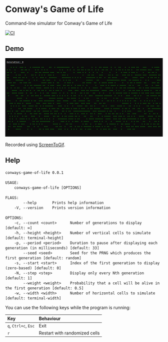 # Conway's Game of Life

Command-line simulator for Conway's Game of Life

[![CI][ci-badge]][ci]

## Demo

![Demo animation](demos/demo.gif)

Recorded using [ScreenToGif][screen-to-gif].

## Help

```text
conways-game-of-life 0.0.1

USAGE:
    conways-game-of-life [OPTIONS]

FLAGS:
        --help       Prints help information
    -V, --version    Prints version information

OPTIONS:
    -c, --count <count>      Number of generations to display [default: ∞]
    -h, --height <height>    Number of vertical cells to simulate [default: terminal-height]
    -p, --period <period>    Duration to pause after displaying each generation (in milliseconds) [default: 33]
        --seed <seed>        Seed for the PRNG which produces the first generation [default: random]
    -s, --start <start>      Index of the first generation to display (zero-based) [default: 0]
    -N, --step <step>        Display only every Nth generation [default: 1]
        --weight <weight>    Probability that a cell will be alive in the first generation [default: 0.5]
    -w, --width <width>      Number of horizontal cells to simulate [default: terminal-width]
```

You can use the following keys while the program is running:

| Key                  | Behaviour                     |
| :------------------- | :---------------------------- |
| `q`, `Ctrl+c`, `Esc` | Exit                          |
| `r`                  | Restart with randomized cells |

[ci]: https://github.com/jakemarsden/conways-game-of-life.rs/actions?query=workflow%3ACI
[ci-badge]: https://github.com/jakemarsden/conways-game-of-life.rs/workflows/CI/badge.svg
[screen-to-gif]: https://www.screentogif.com/
